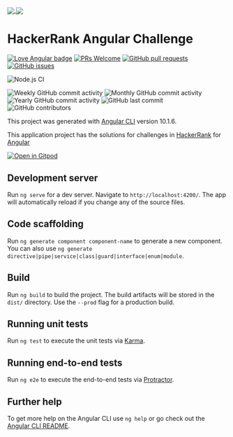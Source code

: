 <a href="https://angular.io/" alt="Angular" target="_blank" title="Angular">
  <img align="center" src="https://github.com/actions/starter-workflows/blob/main/icons/angular.svg" />
</a>
<a href="http://www.protractortest.org/" alt="Protractor" target="_blank" title="Protractor">
  <img align="center" src="https://www.vectorlogo.zone/logos/protractortest/protractortest-icon.svg" />
</a>

# HackerRank Angular Challenge

[![Love Angular badge](https://img.shields.io/badge/angular-love-blue?logo=angular&angular=love)](https://www.github.com/shortthirdman/HackerRank-Angular-Challenge)	[![PRs Welcome](https://img.shields.io/badge/PRs-welcome-brightgreen.svg?style=flat)](http://makeapullrequest.com)	[![GitHub pull requests](https://img.shields.io/github/issues-pr/shortthirdman/HackerRank-Angular-Challenge)](https://github.com/shortthirdman/HackerRank-Angular-Challenge/pulls)	[![GitHub issues](https://img.shields.io/github/issues/shortthirdman/HackerRank-Angular-Challenge)](https://github.com/shortthirdman/HackerRank-Angular-Challenge/issues)

![Node.js CI](https://github.com/shortthirdman/HackerRank-Angular-Challenge/workflows/Node.js%20CI/badge.svg)

![Weekly GitHub commit activity](https://img.shields.io/github/commit-activity/w/shortthirdman/HackerRank-Angular-Challenge)	![Monthly GitHub commit activity](https://img.shields.io/github/commit-activity/m/shortthirdman/HackerRank-Angular-Challenge)	![Yearly GitHub commit activity](https://img.shields.io/github/commit-activity/y/shortthirdman/HackerRank-Angular-Challenge)	![GitHub last commit](https://img.shields.io/github/last-commit/shortthirdman/HackerRank-Angular-Challenge)		![GitHub contributors](https://img.shields.io/github/contributors/shortthirdman/HackerRank-Angular-Challenge)

This project was generated with [Angular CLI](https://github.com/angular/angular-cli) version 10.1.6.

This application project has the solutions for challenges in [HackerRank](https://www.hackerrank.com/) for [Angular](https://angular.io/)

[![Open in Gitpod](https://gitpod.io/button/open-in-gitpod.svg)](https://gitpod.io/#https://github.com/shortthirdman/HackerRank-Angular-Challenge)

## Development server

Run `ng serve` for a dev server. Navigate to `http://localhost:4200/`. The app will automatically reload if you change any of the source files.

## Code scaffolding

Run `ng generate component component-name` to generate a new component. You can also use `ng generate directive|pipe|service|class|guard|interface|enum|module`.

## Build

Run `ng build` to build the project. The build artifacts will be stored in the `dist/` directory. Use the `--prod` flag for a production build.

## Running unit tests

Run `ng test` to execute the unit tests via [Karma](https://karma-runner.github.io).

## Running end-to-end tests

Run `ng e2e` to execute the end-to-end tests via [Protractor](http://www.protractortest.org/).

## Further help

To get more help on the Angular CLI use `ng help` or go check out the [Angular CLI README](https://github.com/angular/angular-cli/blob/master/README.md).
